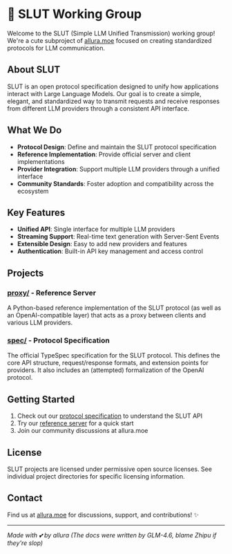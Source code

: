 # 🌸 SLUT Working Group

Welcome to the SLUT (Simple LLM Unified Transmission) working group! We're a cute subproject of [allura.moe](https://allura.moe/) focused on creating standardized protocols for LLM communication.

## About SLUT

SLUT is an open protocol specification designed to unify how applications interact with Large Language Models. Our goal is to create a simple, elegant, and standardized way to transmit requests and receive responses from different LLM providers through a consistent API interface.

## What We Do

- **Protocol Design**: Define and maintain the SLUT protocol specification
- **Reference Implementation**: Provide official server and client implementations
- **Provider Integration**: Support multiple LLM providers through a unified interface
- **Community Standards**: Foster adoption and compatibility across the ecosystem

## Key Features
- **Unified API**: Single interface for multiple LLM providers
- **Streaming Support**: Real-time text generation with Server-Sent Events
- **Extensible Design**: Easy to add new providers and features
- **Authentication**: Built-in API key management and access control

## Projects

### [proxy/](./proxy/) - Reference Server
A Python-based reference implementation of the SLUT protocol (as well as an OpenAI-compatible layer) that acts as a proxy between clients and various LLM providers.

### [spec/](./spec/) - Protocol Specification
The official TypeSpec specification for the SLUT protocol. This defines the core API structure, request/response formats, and extension points for providers. It also includes an (attempted) formalization of the OpenAI protocol.

## Getting Started

1. Check out our [protocol specification](./spec/) to understand the SLUT API
2. Try our [reference server](./proxy/) for a quick start
3. Join our community discussions at allura.moe

## License

SLUT projects are licensed under permissive open source licenses. See individual project directories for specific licensing information.

## Contact

Find us at [allura.moe](https://allura.moe/) for discussions, support, and contributions! ✨

---

*Made with 💕 by allura (The docs were written by GLM-4.6, blame Zhipu if they're slop)*

